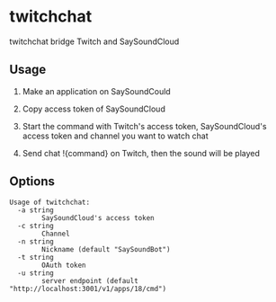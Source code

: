 # twitchchat

twitchchat bridge Twitch and SaySoundCloud

## Usage

1. Make an application on SaySoundCould

1. Copy access token of SaySoundCloud

1. Start the command with Twitch's access token, SaySoundCloud's access token and channel you want to watch chat

1. Send chat !{command} on Twitch, then the sound will be played

## Options

```
Usage of twitchchat:
  -a string
        SaySoundCloud's access token
  -c string
        Channel
  -n string
        Nickname (default "SaySoundBot")
  -t string
        OAuth token
  -u string
        server endpoint (default "http://localhost:3001/v1/apps/18/cmd")
```
